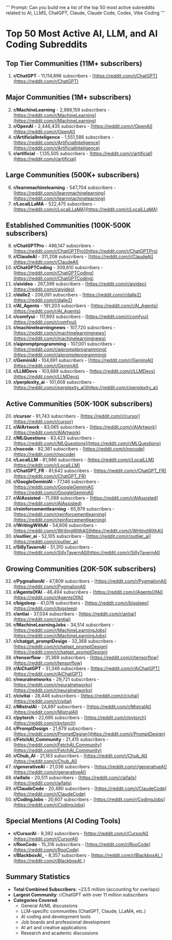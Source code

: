 '''
Prompt: Can you build me a list of the top 50 most active subreddits related to AI, LLMS, ChatGPT, Claude, Claude Code, Codex, Vibe Coding
'''

# Top 50 Most Active AI, LLM, and AI Coding Subreddits

## Top Tier Communities (11M+ subscribers)
1. **r/ChatGPT** - 11,114,896 subscribers - [https://reddit.com/r/ChatGPT](https://reddit.com/r/ChatGPT)

## Major Communities (1M+ subscribers)
2. **r/MachineLearning** - 2,988,159 subscribers - [https://reddit.com/r/MachineLearning](https://reddit.com/r/MachineLearning)
3. **r/OpenAI** - 2,446,435 subscribers - [https://reddit.com/r/OpenAI](https://reddit.com/r/OpenAI)
4. **r/ArtificialInteligence** - 1,551,586 subscribers - [https://reddit.com/r/ArtificialInteligence](https://reddit.com/r/ArtificialInteligence)
5. **r/artificial** - 1,135,505 subscribers - [https://reddit.com/r/artificial](https://reddit.com/r/artificial)

## Large Communities (500K+ subscribers)
6. **r/learnmachinelearning** - 547,704 subscribers - [https://reddit.com/r/learnmachinelearning](https://reddit.com/r/learnmachinelearning)
7. **r/LocalLLaMA** - 522,475 subscribers - [https://reddit.com/r/LocalLLaMA](https://reddit.com/r/LocalLLaMA)

## Established Communities (100K-500K subscribers)
8. **r/ChatGPTPro** - 486,147 subscribers - [https://reddit.com/r/ChatGPTPro](https://reddit.com/r/ChatGPTPro)
9. **r/ClaudeAI** - 311,208 subscribers - [https://reddit.com/r/ClaudeAI](https://reddit.com/r/ClaudeAI)
10. **r/ChatGPTCoding** - 309,810 subscribers - [https://reddit.com/r/ChatGPTCoding](https://reddit.com/r/ChatGPTCoding)
11. **r/aivideo** - 267,399 subscribers - [https://reddit.com/r/aivideo](https://reddit.com/r/aivideo)
12. **r/dalle2** - 206,091 subscribers - [https://reddit.com/r/dalle2](https://reddit.com/r/dalle2)
13. **r/AI_Agents** - 191,203 subscribers - [https://reddit.com/r/AI_Agents](https://reddit.com/r/AI_Agents)
14. **r/comfyui** - 117,893 subscribers - [https://reddit.com/r/comfyui](https://reddit.com/r/comfyui)
15. **r/machinelearningnews** - 107,720 subscribers - [https://reddit.com/r/machinelearningnews](https://reddit.com/r/machinelearningnews)
16. **r/aipromptprogramming** - 107,001 subscribers - [https://reddit.com/r/aipromptprogramming](https://reddit.com/r/aipromptprogramming)
17. **r/GeminiAI** - 104,691 subscribers - [https://reddit.com/r/GeminiAI](https://reddit.com/r/GeminiAI)
18. **r/LLMDevs** - 103,689 subscribers - [https://reddit.com/r/LLMDevs](https://reddit.com/r/LLMDevs)
19. **r/perplexity_ai** - 101,608 subscribers - [https://reddit.com/r/perplexity_ai](https://reddit.com/r/perplexity_ai)

## Active Communities (50K-100K subscribers)
20. **r/cursor** - 91,743 subscribers - [https://reddit.com/r/cursor](https://reddit.com/r/cursor)
21. **r/AIArtwork** - 83,065 subscribers - [https://reddit.com/r/AIArtwork](https://reddit.com/r/AIArtwork)
22. **r/MLQuestions** - 83,423 subscribers - [https://reddit.com/r/MLQuestions](https://reddit.com/r/MLQuestions)
23. **r/nocode** - 82,361 subscribers - [https://reddit.com/r/nocode](https://reddit.com/r/nocode)
24. **r/LocalLLM** - 81,986 subscribers - [https://reddit.com/r/LocalLLM](https://reddit.com/r/LocalLLM)
25. **r/ChatGPT_FR** - 81,642 subscribers - [https://reddit.com/r/ChatGPT_FR](https://reddit.com/r/ChatGPT_FR)
26. **r/GoogleGeminiAI** - 77,148 subscribers - [https://reddit.com/r/GoogleGeminiAI](https://reddit.com/r/GoogleGeminiAI)
27. **r/AIAssisted** - 71,088 subscribers - [https://reddit.com/r/AIAssisted](https://reddit.com/r/AIAssisted)
28. **r/reinforcementlearning** - 65,979 subscribers - [https://reddit.com/r/reinforcementlearning](https://reddit.com/r/reinforcementlearning)
29. **r/WritingWithAI** - 54,806 subscribers - [https://reddit.com/r/WritingWithAI](https://reddit.com/r/WritingWithAI)
30. **r/outlier_ai** - 52,105 subscribers - [https://reddit.com/r/outlier_ai](https://reddit.com/r/outlier_ai)
31. **r/SillyTavernAI** - 51,310 subscribers - [https://reddit.com/r/SillyTavernAI](https://reddit.com/r/SillyTavernAI)

## Growing Communities (20K-50K subscribers)
32. **r/PygmalionAI** - 47,809 subscribers - [https://reddit.com/r/PygmalionAI](https://reddit.com/r/PygmalionAI)
33. **r/AgentsOfAI** - 46,494 subscribers - [https://reddit.com/r/AgentsOfAI](https://reddit.com/r/AgentsOfAI)
34. **r/bigsleep** - 41,078 subscribers - [https://reddit.com/r/bigsleep](https://reddit.com/r/bigsleep)
35. **r/antiai** - 37,034 subscribers - [https://reddit.com/r/antiai](https://reddit.com/r/antiai)
36. **r/MachineLearningJobs** - 34,514 subscribers - [https://reddit.com/r/MachineLearningJobs](https://reddit.com/r/MachineLearningJobs)
37. **r/chatgpt_promptDesign** - 32,368 subscribers - [https://reddit.com/r/chatgpt_promptDesign](https://reddit.com/r/chatgpt_promptDesign)
38. **r/tensorflow** - 31,369 subscribers - [https://reddit.com/r/tensorflow](https://reddit.com/r/tensorflow)
39. **r/AiChatGPT** - 31,346 subscribers - [https://reddit.com/r/AiChatGPT](https://reddit.com/r/AiChatGPT)
40. **r/neuralnetworks** - 29,721 subscribers - [https://reddit.com/r/neuralnetworks](https://reddit.com/r/neuralnetworks)
41. **r/civitai** - 28,446 subscribers - [https://reddit.com/r/civitai](https://reddit.com/r/civitai)
42. **r/MistralAI** - 24,897 subscribers - [https://reddit.com/r/MistralAI](https://reddit.com/r/MistralAI)
43. **r/pytorch** - 22,695 subscribers - [https://reddit.com/r/pytorch](https://reddit.com/r/pytorch)
44. **r/PromptDesign** - 21,679 subscribers - [https://reddit.com/r/PromptDesign](https://reddit.com/r/PromptDesign)
45. **r/FetchAI_Community** - 21,415 subscribers - [https://reddit.com/r/FetchAI_Community](https://reddit.com/r/FetchAI_Community)
46. **r/Chub_AI** - 21,163 subscribers - [https://reddit.com/r/Chub_AI](https://reddit.com/r/Chub_AI)
47. **r/generativeAI** - 21,036 subscribers - [https://reddit.com/r/generativeAI](https://reddit.com/r/generativeAI)
48. **r/aifails** - 20,511 subscribers - [https://reddit.com/r/aifails](https://reddit.com/r/aifails)
49. **r/ClaudeCode** - 20,480 subscribers - [https://reddit.com/r/ClaudeCode](https://reddit.com/r/ClaudeCode)
50. **r/CodingJobs** - 20,607 subscribers - [https://reddit.com/r/CodingJobs](https://reddit.com/r/CodingJobs)

## Special Mentions (AI Coding Tools)
- **r/CursorAI** - 8,392 subscribers - [https://reddit.com/r/CursorAI](https://reddit.com/r/CursorAI)
- **r/RooCode** - 15,316 subscribers - [https://reddit.com/r/RooCode](https://reddit.com/r/RooCode)
- **r/BlackboxAI_** - 8,357 subscribers - [https://reddit.com/r/BlackboxAI_](https://reddit.com/r/BlackboxAI_)

## Summary Statistics
- **Total Combined Subscribers**: ~23.5 million (accounting for overlaps)
- **Largest Community**: r/ChatGPT with over 11 million subscribers
- **Categories Covered**:
  - General AI/ML discussions
  - LLM-specific communities (ChatGPT, Claude, LLaMA, etc.)
  - AI coding and development tools
  - Job boards and professional development
  - AI art and creative applications
  - Research and academic discussions